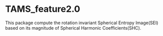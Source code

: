# TAMS_feature2.0

This package compute the rotation invariant Spherical Entropy Image(SEI) based on
its magnitude of Spherical Harmonic Coefficients(SHC). 
